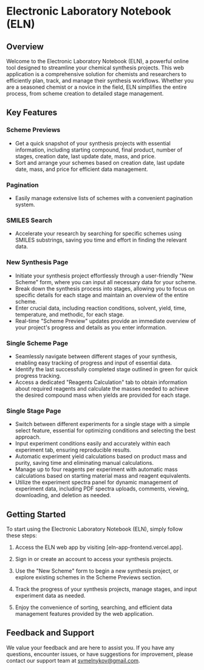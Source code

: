 # Electronic Laboratory Notebook (ELN)

## Overview

Welcome to the Electronic Laboratory Notebook (ELN), a powerful online tool designed to streamline your chemical synthesis projects. This web application is a comprehensive solution for chemists and researchers to efficiently plan, track, and manage their synthesis workflows. Whether you are a seasoned chemist or a novice in the field, ELN simplifies the entire process, from scheme creation to detailed stage management.

## Key Features

### Scheme Previews

- Get a quick snapshot of your synthesis projects with essential information, including starting compound, final product, number of stages, creation date, last update date, mass, and price.
- Sort and arrange your schemes based on creation date, last update date, mass, and price for efficient data management.

### Pagination

- Easily manage extensive lists of schemes with a convenient pagination system.

### SMILES Search

- Accelerate your research by searching for specific schemes using SMILES substrings, saving you time and effort in finding the relevant data.

### New Synthesis Page

- Initiate your synthesis project effortlessly through a user-friendly "New Scheme" form, where you can input all necessary data for your scheme.
- Break down the synthesis process into stages, allowing you to focus on specific details for each stage and maintain an overview of the entire scheme.
- Enter crucial data, including reaction conditions, solvent, yield, time, temperature, and methodic, for each stage.
- Real-time "Scheme Preview" updates provide an immediate overview of your project's progress and details as you enter information.

### Single Scheme Page

- Seamlessly navigate between different stages of your synthesis, enabling easy tracking of progress and input of essential data.
- Identify the last successfully completed stage outlined in green for quick progress tracking.
- Access a dedicated "Reagents Calculation" tab to obtain information about required reagents and calculate the masses needed to achieve the desired compound mass when yields are provided for each stage.

### Single Stage Page

- Switch between different experiments for a single stage with a simple select feature, essential for optimizing conditions and selecting the best approach.
- Input experiment conditions easily and accurately within each experiment tab, ensuring reproducible results.
- Automatic experiment yield calculations based on product mass and purity, saving time and eliminating manual calculations.
- Manage up to four reagents per experiment with automatic mass calculations based on starting material mass and reagent equivalents.
- Utilize the experiment spectra panel for dynamic management of experiment data, including PDF spectra uploads, comments, viewing, downloading, and deletion as needed.

## Getting Started

To start using the Electronic Laboratory Notebook (ELN), simply follow these steps:

1. Access the ELN web app by visiting [eln-app-frontend.vercel.app].

2. Sign in or create an account to access your synthesis projects.

3. Use the "New Scheme" form to begin a new synthesis project, or explore existing schemes in the Scheme Previews section.

4. Track the progress of your synthesis projects, manage stages, and input experiment data as needed.

5. Enjoy the convenience of sorting, searching, and efficient data management features provided by the web application.

## Feedback and Support

We value your feedback and are here to assist you. If you have any questions, encounter issues, or have suggestions for improvement, please contact our support team at svmelnykov@gmail.com.
